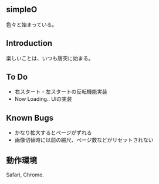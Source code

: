 simpleO
--------

色々と始まっている。

Introduction
------------

楽しいことは、いつも唐突に始まる。

To Do
------------

- 右スタート・左スタートの反転機能実装
- Now Loading.. UIの実装

Known Bugs
------------

- かなり拡大するとページがずれる
- 画像切替時に以前の縮尺、ページ数などがリセットされない

動作環境
------------

Safari, Chrome.
